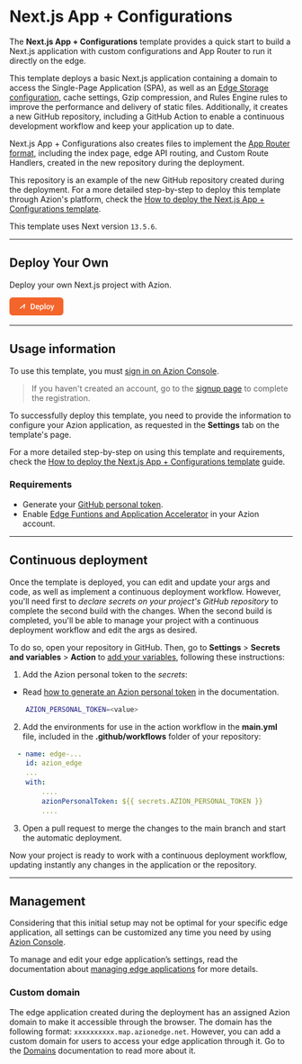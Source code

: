 # Next.js App + Configurations

The **Next.js App + Configurations** template provides a quick start to build a Next.js application with custom configurations and App Router to run it directly on the edge.

This template deploys a basic Next.js application containing a domain to access the Single-Page Application (SPA), as well as an [Edge Storage configuration](https://www.azion.com/en/documentation/products/store/edge-storage/), cache settings, Gzip compression, and Rules Engine rules to improve the performance and delivery of static files. Additionally, it creates a new GitHub repository, including a GitHub Action to enable a continuous development workflow and keep your application up to date.

Next.js App + Configurations also creates files to implement the [App Router format](https://nextjs.org/docs/app), including the index page, edge API routing, and Custom Route Handlers, created in the new repository during the deployment.

This repository is an example of the new GitHub repository created during the deployment. For a more detailed step-by-step to deploy this template through Azion's platform, check the [How to deploy the Next.js App + Configurations template](https://www.azion.com/en/documentation/products/guides/nextjs-app-configurations/).

This template uses Next version `13.5.6`.

---

##  Deploy Your Own

Deploy your own Next.js project with Azion.

[![Deploy Button](/static/button.png)](https://console.azion.com/create/nextjs/nextjs-app-configurations "Deploy with Azion")

---

## Usage information

To use this template, you must [sign in on Azion Console](https://console.azion.com/login).

> If you haven't created an account, go to the [signup page](https://console.azion.com/signup) to complete the registration.

To successfully deploy this template, you need to provide the information to configure your Azion application, as requested in the **Settings** tab on the template's page.

For a more detailed step-by-step on using this template and requirements, check the [How to deploy the Next.js App + Configurations template](https://www.azion.com/en/documentation/products/guides/nextjs-app-configurations/) guide.

### Requirements

- Generate your [GitHub personal token](https://docs.github.com/en/authentication/keeping-your-account-and-data-secure/managing-your-personal-access-tokens#creating-a-personal-access-token-classic).
- Enable [Edge Funtions and Application Accelerator](https://www.azion.com/en/documentation/products/guides/billing-and-subscriptions/) in your Azion account.

---

## Continuous deployment

Once the template is deployed, you can edit and update your args and code, as well as implement a continuous deployment workflow. However, you'll need first to *declare secrets on your project's GitHub repository* to complete the second build with the changes. When the second build is completed, you'll be able to manage your project with a continuous deployment workflow and edit the args as desired.

To do so, open your repository in GitHub. Then, go to **Settings** > **Secrets and variables** > **Action** to [add your variables](https://docs.github.com/en/actions/security-guides/encrypted-secrets), following these instructions:

1. Add the Azion personal token to the *secrets*:
- Read [how to generate an Azion personal token](https://www.azion.com/en/documentation/products/guides/personal-tokens/) in the documentation.

```bash
    AZION_PERSONAL_TOKEN=<value>
```

2. Add the environments for use in the action workflow in the **main.yml** file, included in the **.github/workflows** folder of your repository:

```yml
  - name: edge-...
    id: azion_edge
    ...
    with:
        ....
        azionPersonalToken: ${{ secrets.AZION_PERSONAL_TOKEN }}
        ....

```

3. Open a pull request to merge the changes to the main branch and start the automatic deployment.

Now your project is ready to work with a continuous deployment workflow, updating instantly any changes in the application or the repository. 

---

## Management

Considering that this initial setup may not be optimal for your specific edge application, all settings can be customized any time you need by using [Azion Console](https://console.azion.com/).

To manage and edit your edge application’s settings, read the documentation about [managing edge applications](https://www.azion.com/en/documentation/products/edge-application/first-steps/) for more details.

### Custom domain

The edge application created during the deployment has an assigned Azion domain to make it accessible through the browser. The domain has the following format: `xxxxxxxxxx.map.azionedge.net`. However, you can add a custom domain for users to access your edge application through it. Go to the [Domains](https://www.azion.com/en/documentation/products/guides/configure-a-domain/) documentation to read more about it.

